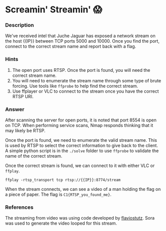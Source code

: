 # Screamin' Streamin' 😱

### Description
We've received intel that Juche Jaguar has exposed a network stream on the host {{IP}} between TCP ports 5000 and 10000. Once you find the port, connect to the correct stream name and report back with a flag.

### Hints
1. The open port uses RTSP. Once the port is found, you will need the correct stream name.
2. You will need to enumerate the stream name through some type of brute forcing. Use tools like `ffprobe` to help find the correct stream.
2. Use ffplayer or VLC to connect to the stream once you have the correct RTSP URI. 

### Answer
After scanning the server for open ports, it is noted that port 8554 is open on TCP. When performing service scans, Nmap responds thinking that it may likely be RTSP. 

Once the port is found, we need to enumerate the valid stream name. This is used by RTSP to select the correct information to give back to the client. A simple python script is in the `./solve` folder to use `ffprobe` to validate the name of the correct stream.

Once the correct stream is found, we can connect to it with either VLC or `ffplay`.

```
ffplay -rtsp_transport tcp rtsp://{{IP}}:8774/stream
```

When the stream connects, we can see a video of a man holding the flag on a piece of paper. The flag is `C1{RTSP_you_found_me}`. 

### References
The streaming from video was using code developed by [flaviostutz](https://github.com/flaviostutz/rtsp-relay?tab=readme-ov-file#tips). Sora was used to generate the video looped for this stream.